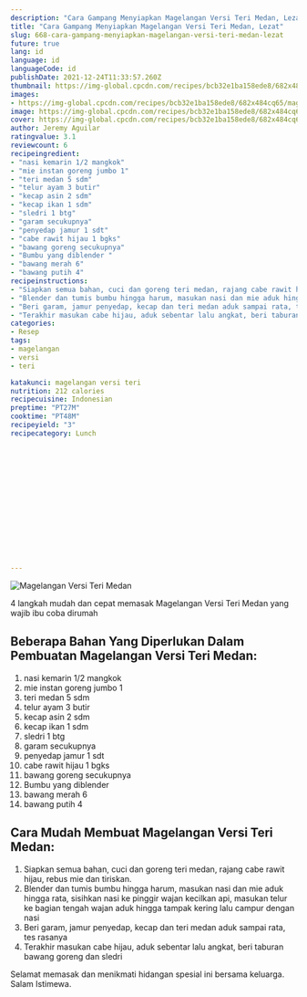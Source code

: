 ```yaml
---
description: "Cara Gampang Menyiapkan Magelangan Versi Teri Medan, Lezat"
title: "Cara Gampang Menyiapkan Magelangan Versi Teri Medan, Lezat"
slug: 668-cara-gampang-menyiapkan-magelangan-versi-teri-medan-lezat
future: true
lang: id
language: id
languageCode: id
publishDate: 2021-12-24T11:33:57.260Z 
thumbnail: https://img-global.cpcdn.com/recipes/bcb32e1ba158ede8/682x484cq65/magelangan-versi-teri-medan-foto-resep-utama.png
images:
- https://img-global.cpcdn.com/recipes/bcb32e1ba158ede8/682x484cq65/magelangan-versi-teri-medan-foto-resep-utama.png
image: https://img-global.cpcdn.com/recipes/bcb32e1ba158ede8/682x484cq65/magelangan-versi-teri-medan-foto-resep-utama.png
cover: https://img-global.cpcdn.com/recipes/bcb32e1ba158ede8/682x484cq65/magelangan-versi-teri-medan-foto-resep-utama.png
author: Jeremy Aguilar
ratingvalue: 3.1
reviewcount: 6
recipeingredient:
- "nasi kemarin 1/2 mangkok"
- "mie instan goreng jumbo 1"
- "teri medan 5 sdm"
- "telur ayam 3 butir"
- "kecap asin 2 sdm"
- "kecap ikan 1 sdm"
- "sledri 1 btg"
- "garam secukupnya"
- "penyedap jamur 1 sdt"
- "cabe rawit hijau 1 bgks"
- "bawang goreng secukupnya"
- "Bumbu yang diblender "
- "bawang merah 6"
- "bawang putih 4"
recipeinstructions:
- "Siapkan semua bahan, cuci dan goreng teri medan, rajang cabe rawit hijau, rebus mie dan tiriskan."
- "Blender dan tumis bumbu hingga harum, masukan nasi dan mie aduk hingga rata, sisihkan nasi ke pinggir wajan kecilkan api, masukan telur ke bagian tengah wajan aduk hingga tampak kering lalu campur dengan nasi"
- "Beri garam, jamur penyedap, kecap dan teri medan aduk sampai rata, tes rasanya"
- "Terakhir masukan cabe hijau, aduk sebentar lalu angkat, beri taburan bawang goreng dan sledri"
categories:
- Resep
tags:
- magelangan
- versi
- teri

katakunci: magelangan versi teri 
nutrition: 212 calories
recipecuisine: Indonesian
preptime: "PT27M"
cooktime: "PT48M"
recipeyield: "3"
recipecategory: Lunch


     
    
    
    
    
    
    
    
    
    
    
      
    
---
```



![Magelangan Versi Teri Medan](https://img-global.cpcdn.com/recipes/bcb32e1ba158ede8/682x484cq65/magelangan-versi-teri-medan-foto-resep-utama.png)

4 langkah mudah dan cepat memasak  Magelangan Versi Teri Medan yang wajib ibu coba dirumah

<!--inarticleads1-->

## Beberapa Bahan Yang Diperlukan Dalam Pembuatan Magelangan Versi Teri Medan:

1. nasi kemarin 1/2 mangkok
1. mie instan goreng jumbo 1
1. teri medan 5 sdm
1. telur ayam 3 butir
1. kecap asin 2 sdm
1. kecap ikan 1 sdm
1. sledri 1 btg
1. garam secukupnya
1. penyedap jamur 1 sdt
1. cabe rawit hijau 1 bgks
1. bawang goreng secukupnya
1. Bumbu yang diblender 
1. bawang merah 6
1. bawang putih 4



<!--inarticleads2-->

## Cara Mudah Membuat Magelangan Versi Teri Medan:

1. Siapkan semua bahan, cuci dan goreng teri medan, rajang cabe rawit hijau, rebus mie dan tiriskan.
1. Blender dan tumis bumbu hingga harum, masukan nasi dan mie aduk hingga rata, sisihkan nasi ke pinggir wajan kecilkan api, masukan telur ke bagian tengah wajan aduk hingga tampak kering lalu campur dengan nasi
1. Beri garam, jamur penyedap, kecap dan teri medan aduk sampai rata, tes rasanya
1. Terakhir masukan cabe hijau, aduk sebentar lalu angkat, beri taburan bawang goreng dan sledri




Selamat memasak dan menikmati hidangan spesial ini bersama keluarga. Salam Istimewa.
